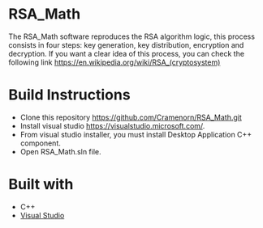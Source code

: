 # RSA_Math
The RSA_Math software reproduces the RSA algorithm logic, this process consists in four steps: key generation, key distribution, encryption and decryption. If you want a clear idea of this process, you can check the following link https://en.wikipedia.org/wiki/RSA_(cryptosystem)
# Build Instructions

* Clone this repository https://github.com/Cramenorn/RSA_Math.git
* Install visual studio https://visualstudio.microsoft.com/.
* From visual studio installer, you must install Desktop Application C++ component.
* Open RSA_Math.sln file.

# Built with
* C++
* [Visual Studio](https://visualstudio.microsoft.com/)
